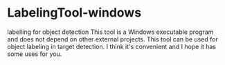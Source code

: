 # LabelingTool-windows
labelling for object detection
This tool is a Windows executable program and does not depend on other external projects.
This tool can be used for object labeling in target detection. 
I think it's convenient and I hope it has some uses for you. 
